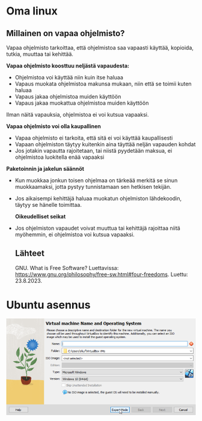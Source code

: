 # Oma linux

## Millainen on vapaa ohjelmisto?

Vapaa ohjelmisto tarkoittaa, että ohjelmistoa saa vapaasti käyttää, kopioida, tutkia, muuttaa tai kehittää.

**Vapaa ohjelmisto koosttuu neljästä vapaudesta:**

* Ohjelmistoa voi käyttää niin kuin itse haluaa
* Vapaus muokata ohjelmistoa makunsa mukaan, niin että se toimii kuten haluaa
* Vapaus jakaa ohjelmistoa muiden käyttöön
* Vapaus jakaa muokattua ohjelmistoa muiden käyttöön

Ilman näitä vapauksia, ohjelmistoa ei voi kutsua vapaaksi.

**Vapaa ohjelmisto voi olla kaupallinen**

- Vapaa ohjelmisto ei tarkoita, että sitä ei voi käyttää kaupallisesti
- Vapaan ohjelmiston täytyy kuitenkin aina täyttää neljän vapauden kohdat
- Jos jotakin vapautta rajoitetaan, tai niistä pyydetään maksua, ei ohjelmistoa luokitella enää vapaaksi

**Paketoinnin ja jakelun säännöt**

- Kun muokkaa jonkun toisen ohjelmaa on tärkeää merkitä se sinun muokkaamaksi, jotta pystyy tunnistamaan sen hetkisen tekijän.
- Jos aikaisempi kehittäjä haluaa muokatun ohjelmiston lähdekoodin, täytyy se hänelle toimittaa.

  **Oikeudelliset seikat**

- Jos ohjelmiston vapaudet voivat muuttua tai kehittäjä rajoittaa niitä myöhemmin, ei ohjelmistoa voi kutsua vapaaksi.

  ## Lähteet ##

  GNU. What is Free Software? Luettavissa: https://www.gnu.org/philosophy/free-sw.html#four-freedoms. Luettu: 23.8.2023.
  
# Ubuntu asennus #

 ![alt text](https://github.com/faltjon/linuxkurssi/blob/main/1-expert-mode.png "Vaihe 1")
